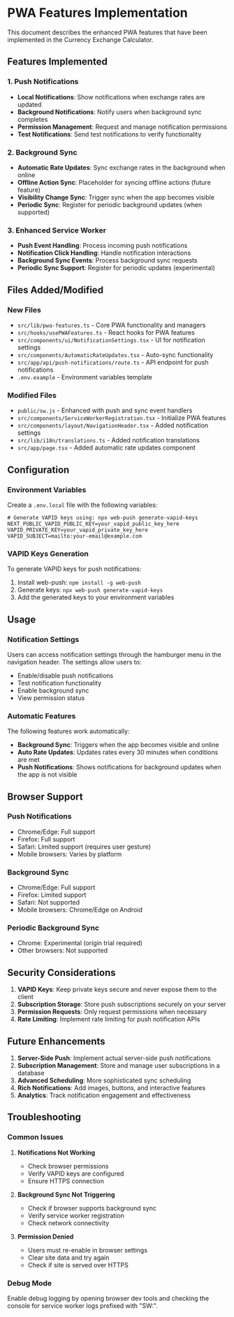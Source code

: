 # PWA Features Implementation

This document describes the enhanced PWA features that have been implemented in the Currency Exchange Calculator.

## Features Implemented

### 1. Push Notifications

- **Local Notifications**: Show notifications when exchange rates are updated
- **Background Notifications**: Notify users when background sync completes
- **Permission Management**: Request and manage notification permissions
- **Test Notifications**: Send test notifications to verify functionality

### 2. Background Sync

- **Automatic Rate Updates**: Sync exchange rates in the background when online
- **Offline Action Sync**: Placeholder for syncing offline actions (future feature)
- **Visibility Change Sync**: Trigger sync when the app becomes visible
- **Periodic Sync**: Register for periodic background updates (when supported)

### 3. Enhanced Service Worker

- **Push Event Handling**: Process incoming push notifications
- **Notification Click Handling**: Handle notification interactions
- **Background Sync Events**: Process background sync requests
- **Periodic Sync Support**: Register for periodic updates (experimental)

## Files Added/Modified

### New Files

- `src/lib/pwa-features.ts` - Core PWA functionality and managers
- `src/hooks/usePWAFeatures.ts` - React hooks for PWA features
- `src/components/ui/NotificationSettings.tsx` - UI for notification settings
- `src/components/AutomaticRateUpdates.tsx` - Auto-sync functionality
- `src/app/api/push-notifications/route.ts` - API endpoint for push notifications
- `.env.example` - Environment variables template

### Modified Files

- `public/sw.js` - Enhanced with push and sync event handlers
- `src/components/ServiceWorkerRegistration.tsx` - Initialize PWA features
- `src/components/layout/NavigationHeader.tsx` - Added notification settings
- `src/lib/i18n/translations.ts` - Added notification translations
- `src/app/page.tsx` - Added automatic rate updates component

## Configuration

### Environment Variables

Create a `.env.local` file with the following variables:

```env
# Generate VAPID keys using: npx web-push generate-vapid-keys
NEXT_PUBLIC_VAPID_PUBLIC_KEY=your_vapid_public_key_here
VAPID_PRIVATE_KEY=your_vapid_private_key_here
VAPID_SUBJECT=mailto:your-email@example.com
```

### VAPID Keys Generation

To generate VAPID keys for push notifications:

1. Install web-push: `npm install -g web-push`
2. Generate keys: `npx web-push generate-vapid-keys`
3. Add the generated keys to your environment variables

## Usage

### Notification Settings

Users can access notification settings through the hamburger menu in the navigation header. The settings allow users to:

- Enable/disable push notifications
- Test notification functionality
- Enable background sync
- View permission status

### Automatic Features

The following features work automatically:

- **Background Sync**: Triggers when the app becomes visible and online
- **Auto Rate Updates**: Updates rates every 30 minutes when conditions are met
- **Push Notifications**: Shows notifications for background updates when the app is not visible

## Browser Support

### Push Notifications

- Chrome/Edge: Full support
- Firefox: Full support
- Safari: Limited support (requires user gesture)
- Mobile browsers: Varies by platform

### Background Sync

- Chrome/Edge: Full support
- Firefox: Limited support
- Safari: Not supported
- Mobile browsers: Chrome/Edge on Android

### Periodic Background Sync

- Chrome: Experimental (origin trial required)
- Other browsers: Not supported

## Security Considerations

1. **VAPID Keys**: Keep private keys secure and never expose them to the client
2. **Subscription Storage**: Store push subscriptions securely on your server
3. **Permission Requests**: Only request permissions when necessary
4. **Rate Limiting**: Implement rate limiting for push notification APIs

## Future Enhancements

1. **Server-Side Push**: Implement actual server-side push notifications
2. **Subscription Management**: Store and manage user subscriptions in a database
3. **Advanced Scheduling**: More sophisticated sync scheduling
4. **Rich Notifications**: Add images, buttons, and interactive features
5. **Analytics**: Track notification engagement and effectiveness

## Troubleshooting

### Common Issues

1. **Notifications Not Working**

   - Check browser permissions
   - Verify VAPID keys are configured
   - Ensure HTTPS connection

2. **Background Sync Not Triggering**

   - Check if browser supports background sync
   - Verify service worker registration
   - Check network connectivity

3. **Permission Denied**
   - Users must re-enable in browser settings
   - Clear site data and try again
   - Check if site is served over HTTPS

### Debug Mode

Enable debug logging by opening browser dev tools and checking the console for service worker logs prefixed with "SW:".
